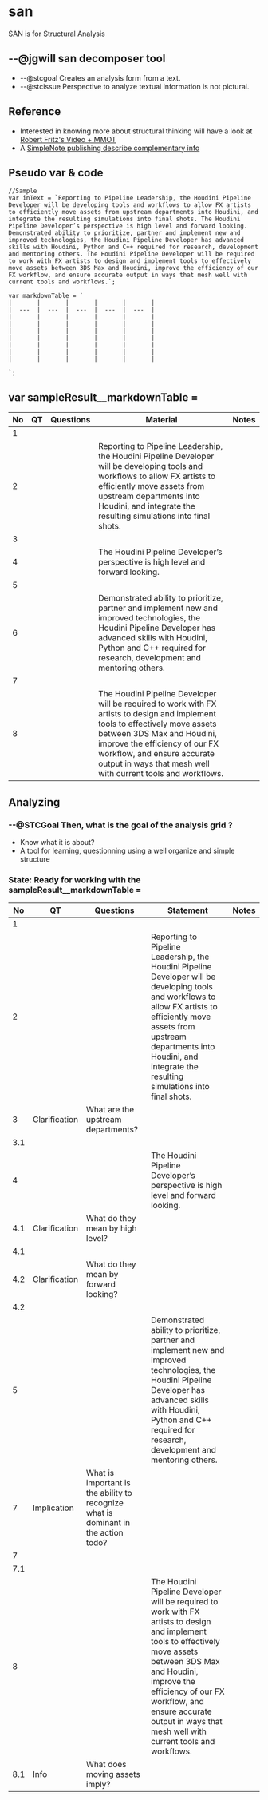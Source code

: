 # san
SAN is for Structural Analysis

## --@jgwill san decomposer tool

* --@stcgoal Creates an analysis form from a text.
* --@stcissue Perspective to analyze textual information is not pictural.

## Reference
* Interested in knowing more about structural thinking will have a look at [Robert Fritz's Video + MMOT](http://guillaumeisabelle.com/r/structhor/san/README/ref)
* A [SimpleNote publishing describe complementary info](http://simp.ly/p/pxBCwZ)

## Pseudo var & code

```nodejs
//Sample
var inText = `Reporting to Pipeline Leadership, the Houdini Pipeline Developer will be developing tools and workflows to allow FX artists to efficiently move assets from upstream departments into Houdini, and integrate the resulting simulations into final shots. The Houdini Pipeline Developer’s perspective is high level and forward looking. Demonstrated ability to prioritize, partner and implement new and improved technologies, the Houdini Pipeline Developer has advanced skills with Houdini, Python and C++ required for research, development and mentoring others. The Houdini Pipeline Developer will be required to work with FX artists to design and implement tools to effectively move assets between 3DS Max and Houdini, improve the efficiency of our FX workflow, and ensure accurate output in ways that mesh well with current tools and workflows.`;

var markdownTable = `
|       |       |       |       |       |
|  ---  |  ---  |  ---  |  ---  |  ---  |
|       |       |       |       |       |
|       |       |       |       |       |
|       |       |       |       |       |
|       |       |       |       |       |
|       |       |       |       |       |
|       |       |       |       |       |
|       |       |       |       |       |

`;
```

## var sampleResult__markdownTable =

|   No    |  QT     |   Questions    |  Material     |  Notes     |
|  ---  |  ---  |  ---  |  ---  |  ---  |
|   1    |       |       |       |       |
|   2    |       |       | Reporting to Pipeline Leadership, the Houdini Pipeline Developer will be developing tools and workflows to allow FX artists to efficiently move assets from upstream departments into Houdini, and integrate the resulting simulations into final shots.      |       |
|   3    |       |       |       |       |
|   4    |       |        | The Houdini Pipeline Developer’s perspective is high level and forward looking.      |       |
|   5    |       |       |       |       |
|   6    |       |       | Demonstrated ability to prioritize, partner and implement new and improved technologies, the Houdini Pipeline Developer has advanced skills with Houdini, Python and C++ required for research, development and mentoring others.      |       |
|   7    |       |       |       |       |
|   8    |       |       | The Houdini Pipeline Developer will be required to work with FX artists to design and implement tools to effectively move assets between 3DS Max and Houdini, improve the efficiency of our FX workflow, and ensure accurate output in ways that mesh well with current tools and workflows.      |       |
  


## Analyzing
### --@STCGoal Then, what is the goal of the analysis grid ?
* Know what it is about?
* A tool for learning, questionning using a well organize and simple structure


### State: Ready for working with the sampleResult__markdownTable =

|   No    |  QT     |   Questions    |  Statement     |  Notes     |
|  ---  |  ---  |  ---  |  ---  |  ---  |
|   1    |       |       |       |       |
|   2    |       |       | Reporting to Pipeline Leadership, the Houdini Pipeline Developer will be developing tools and workflows to allow FX artists to efficiently move assets from upstream departments into Houdini, and integrate the resulting simulations into final shots.      |       |
|   3    |  Clarification     | What are the upstream departments?       |       |       |
|   3.1    |       |       |       |       |
|   4    |       |        | The Houdini Pipeline Developer’s perspective is high level and forward looking.      |       |
|   4.1    |   Clarification    |  What do they mean by high level?     |       |       |
|   4.1    |       |       |       |       |
|   4.2    |   Clarification    | What do they mean by forward looking?      |       |       |
|   4.2    |       |       |       |       |
|   5    |       |       | Demonstrated ability to prioritize, partner and implement new and improved technologies, the Houdini Pipeline Developer has advanced skills with Houdini, Python and C++ required for research, development and mentoring others.      |       |
|   7    |  Implication     |  What is important is the ability to recognize what is dominant in the action todo?     |       |       |
|   7    |       |       |       |       |
|   7.1    |       |       |       |       |
|   8    |       |       | The Houdini Pipeline Developer will be required to work with FX artists to design and implement tools to effectively move assets between 3DS Max and Houdini, improve the efficiency of our FX workflow, and ensure accurate output in ways that mesh well with current tools and workflows.      |       |
|   8.1    |   Info    |    What does moving assets imply?   |       |       |